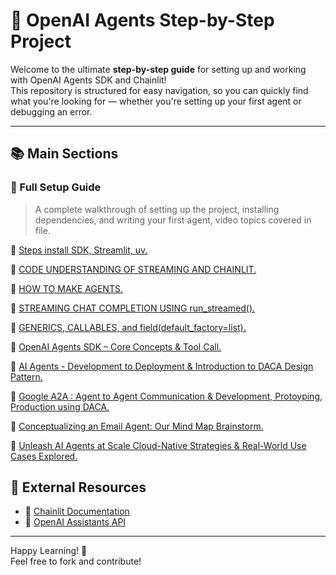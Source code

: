 
# 🌟 OpenAI Agents Step-by-Step Project

Welcome to the ultimate **step-by-step guide** for setting up and working with OpenAI Agents SDK and Chainlit!  
This repository is structured for easy navigation, so you can quickly find what you're looking for — whether you're setting up your first agent or debugging an error.


---

## 📚 Main Sections

### 📘 Full Setup Guide
> A complete walkthrough of setting up the project, installing dependencies, and writing your first agent, video topics covered in file.


🔗 [Steps install SDK, Streamlit, uv.](https://github.com/jawaidali735/openai-agents-guide/blob/main/docs%2C%20notes%2C%20steps/README.md)

🔗 [CODE UNDERSTANDING OF STREAMING AND CHAINLIT.](https://github.com/jawaidali735/openai-agents-guide/blob/main/docs%2C%20notes%2C%20steps/CODE-UNDERSTANDING-OF-STREAMING-AND-CHAINLIT.md)

🔗 [HOW TO MAKE AGENTS.](https://github.com/jawaidali735/openai-agents-guide/blob/main/docs%2C%20notes%2C%20steps/HOW-TO-MAKE-AGENTS.md)

🔗 [STREAMING CHAT COMPLETION USING run_streamed().](https://github.com/jawaidali735/openai-agents-guide/blob/main/docs%2C%20notes%2C%20steps/STREAMING-CHAT-COMPLETION-USING-RUN_STREAMED%28%29.md)

🔗 [GENERICS, CALLABLES, and field(default_factory=list).](https://github.com/jawaidali735/openai-agents-guide/blob/main/docs%2C%20notes%2C%20steps/GENARICS%2C%20CALLABLES%2C%20field%28default_factory%3Dlist%29.md)

🔗 [OpenAI Agents SDK – Core Concepts & Tool Call.](docs%2C%20notes%2C%20steps/OpenAI-Agents-SDK%2C%20Core-Concepts%2C%20Agent-Loop%2C%20Tool-Call.md)

🔗 [AI Agents - Development to Deployment & Introduction to DACA Design Pattern.](docs%2C%20notes%2C%20steps/AI%20Agents%20--%20Development%20to%20Deployment%20%26%20Introduction%20to%20DACA%20Design%20Pattern.markdown)

🔗 [Google A2A : Agent to Agent Communication & Development, Protoyping, Production using DACA.](docs%2C%20notes%2C%20steps/Google%20A2A%20%3A%20Agent%20to%20Agent%20Communication%20%26%20Development%2C%20Prototyping%2C%20Production%20using%20DACA.markdown)

🔗 [Conceptualizing an Email Agent: Our Mind Map Brainstorm.](docs%2C%20notes%2C%20steps/Conceptualizing%20an%20Email%20Agent%3A%20Our%20Mind%20Map%20Brainstorm.markdown)

🔗 [Unleash AI Agents at Scale Cloud-Native Strategies & Real-World Use Cases Explored.](docs%2C%20notes%2C%20steps/Unleash%20AI%20Agents%20at%20Scale%3A%20Cloud-Native%20Strategies%20%26%20Real-World%20Use%20Cases%20Explored.markdown)




## 📎 External Resources

- 🧪 [Chainlit Documentation](https://docs.chainlit.io)
- 🤖 [OpenAI Assistants API](https://platform.openai.com/docs/assistants)

---

Happy Learning! 🚀  
Feel free to fork and contribute!
